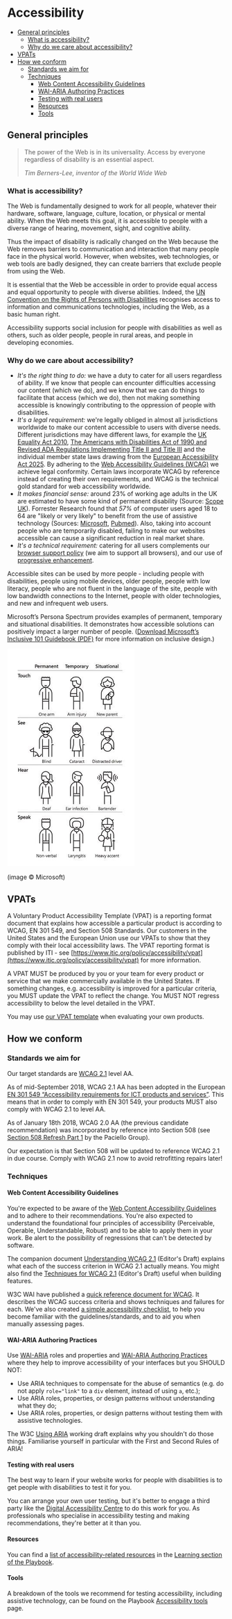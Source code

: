 # Accessibility

* [General principles](#general-principles)
  * [What is accessibility?](#what-is-accessibility)
  * [Why do we care about accessibility?](#why-do-we-care-about-accessibility)
* [VPATs](#vpats)
* [How we conform](#how-we-conform)
  * [Standards we aim for](#standards-we-aim-for)
  * [Techniques](#techniques)
    * [Web Content Accessibility Guidelines](#web-content-accessibility-guidelines)
    * [WAI-ARIA Authoring Practices](#wai-aria-authoring-practices)
    * [Testing with real users](#testing-with-real-users)
    * [Resources](#resources)
    * [Tools](#tools)

## General principles

> The power of the Web is in its universality.
> Access by everyone regardless of disability is an essential aspect.
>
> _Tim Berners-Lee, inventor of the World Wide Web_

### What is accessibility?

The Web is fundamentally designed to work for all people, whatever their hardware, software, language, culture, location, or physical or mental ability. When the Web meets this goal, it is accessible to people with a diverse range of hearing, movement, sight, and cognitive ability.

Thus the impact of disability is radically changed on the Web because the Web removes barriers to communication and interaction that many people face in the physical world. However, when websites, web technologies, or web tools are badly designed, they can create barriers that exclude people from using the Web.

It is essential that the Web be accessible in order to provide equal access and equal opportunity to people with diverse abilities. Indeed, the [UN Convention on the Rights of Persons with Disabilities](https://www.un.org/development/desa/disabilities/) recognises access to information and communications technologies, including the Web, as a basic human right.

Accessibility supports social inclusion for people with disabilities as well as others, such as older people, people in rural areas, and people in developing economies.

### Why do we care about accessibility?

- *It's the right thing to do:* we have a duty to cater for all users regardless of ability. If we know that people can encounter difficulties accessing our content (which we do), and we know that we can do things to facilitate that access (which we do), then not making something accessible is knowingly contributing to the oppression of people with disabilities.
- *It's a legal requirement:* we're legally obliged in almost all jurisdictions worldwide to make our content accessible to users with diverse needs. Different jurisdictions may have different laws, for example the [UK Equality Act 2010](http://www.legislation.gov.uk/ukpga/2010/15/contents), [The Americans with Disabilities Act of 1990 and Revised ADA Regulations Implementing Title II and Title III](https://www.ada.gov/2010_regs.htm) and the individual member state laws drawing from the [European Accessibility Act 2025](https://eur-lex.europa.eu/legal-content/EN/TXT/?uri=CELEX%3A32019L0882). By adhering to the [Web Accessibility Guidelines (WCAG)](https://www.w3.org/TR/WCAG21/) we achieve legal conformity. Certain laws incorporate WCAG by reference instead of creating their own requirements, and WCAG is the technical gold standard for web accessibility worldwide.
- *It makes financial sense:* around 23% of working age adults in the UK are estimated to have some kind of permanent disability (Source: [Scope UK](https://www.scope.org.uk/media/disability-facts-figures)). Forrester Research found that *_57%_* of computer users aged 18 to 64 are "likely or very likely" to benefit from the use of assistive technology (Sources: [Microsoft](https://www.microsoft.com/en-us/download/details.aspx?id=18446), [Pubmed](https://www.ncbi.nlm.nih.gov/pmc/articles/PMC2788505/)). Also, taking into account people who are temporarily disabled, failing to make our websites accessible can cause a significant reduction in real market share.
- *It's a technical requirement:* catering for all users complements our [browser support policy](../practices/graded-browser-support.md) (we aim to support all browsers), and our use of [progressive enhancement](../practices/progressive-enhancement.md).


Accessible sites can be used by more people - including people with disabilities, people using mobile devices, older people, people with low literacy, people who are not fluent in the language of the site, people with low bandwidth connections to the Internet, people with older technologies, and new and infrequent web users.

Microsoft’s Persona Spectrum provides examples of permanent, temporary and situational disabilities. It demonstrates how accessible solutions can positively impact a larger number of people. ([Download Microsoft’s Inclusive 101 Guidebook (PDF)](https://inclusive.microsoft.design/tools-and-activities/Inclusive101Guidebook.pdf) for more information on inclusive design.)

![Microsoft illustration of how designing for permanent disabilities helps many people facing temporary or situational disability](images/microsoft-accessibility.jpg)

(image &copy; Microsoft)


## VPATs

A Voluntary Product Accessibility Template (VPAT) is a reporting format document that explains how accessible a particular product is according to WCAG, EN 301 549, and Section 508 Standards. Our customers in the United States and the European Union use our VPATs to show that they comply with their local accessibility laws. The VPAT reporting format is published by ITI - see [https://www.itic.org/policy/accessibility/vpat](https://www.itic.org/policy/accessibility/vpat) for more information. 

A VPAT MUST be produced by you or your team for every product or service that we make commercially available in the United States. If something changes, e.g. accessibility is improved for a particular criteria, you MUST update the VPAT to reflect the change. You MUST NOT regress accessibility to below the level detailed in the VPAT.

You may use [our VPAT template](https://github.com/springernature/vpat) when evaluating your own products.

## How we conform

### Standards we aim for

Our target standards are [WCAG 2.1](https://www.w3.org/TR/WCAG21/) level AA.

As of mid-September 2018, WCAG 2.1 AA has been adopted in the European [EN 301 549 “Accessibility requirements for ICT products and services”](https://www.w3.org/blog/2018/09/wcag-2-1-adoption-in-europe/). This means that in order to comply with EN 301 549, your products MUST also comply with WCAG 2.1 to level AA.

As of January 18th 2018, WCAG 2.0 AA (the previous candidate recommendation) was incorporated by reference into Section 508 (see [Section 508 Refresh Part 1](https://www.paciellogroup.com/blog/2017/01/section-508-refresh-part-1/) by the Paciello Group).

Our expectation is that Section 508 will be updated to reference WCAG 2.1 in due course. Comply with WCAG 2.1 now to avoid retrofitting repairs later!

### Techniques

#### Web Content Accessibility Guidelines

You're expected to be aware of the [Web Content Accessibility Guidelines](https://www.w3.org/TR/WCAG21/) and to adhere to their recommendations. You're also expected to understand the foundational four principles of accessibility (Perceivable, Operable, Understandable, Robust) and to be able to apply them in your work. Be alert to the possibility of regressions that can't be detected by software.

The companion document [Understanding WCAG 2.1](https://www.w3.org/WAI/WCAG21/Understanding/) (Editor's Draft) explains what each of the success criterion in WCAG 2.1 actually means. You might also find the [Techniques for WCAG 2.1](https://www.w3.org/WAI/WCAG21/Techniques/) (Editor's Draft) useful when building features. 

W3C WAI have published a [quick reference document for WCAG](https://www.w3.org/WAI/WCAG21/quickref/?versions=2.0). It describes the WCAG success criteria and shows techniques and failures for each. We've also created [a simple accessibility checklist](accessibility-checklist.md), to help you become familiar with the guidelines/standards, and to aid you when manually assessing pages.

#### WAI-ARIA Authoring Practices

Use [WAI-ARIA](https://www.w3.org/TR/wai-aria/) roles and properties and [WAI-ARIA Authoring Practices](http://w3.org/TR/wai-aria-practices/) where they help to improve accessibility of your interfaces but you SHOULD NOT: 
* Use ARIA techniques to compensate for the abuse of semantics (e.g. do not apply `role="link"` to a `div` element, instead of using `a`, etc.);
* Use ARIA roles, properties, or design patterns without understanding what they do;
* Use ARIA roles, properties, or design patterns without testing them with assistive technologies.

The W3C [Using ARIA](https://www.w3.org/TR/using-aria/#NOTES) working draft explains why you shouldn't do those things. Familiarise yourself in particular with the First and Second Rules of ARIA!

#### Testing with real users

The best way to learn if your website works for people with disabilities is to get people with disabilities to test it for you.

You can arrange your own user testing, but it's better to engage a third party like the [Digital Accessibility Centre](http://www.digitalaccessibilitycentre.org/) to do this work for you. As professionals who specialise in accessibility testing and making recommendations, they're better at it than you.

#### Resources

You can find a [list of accessibility-related resources](../learning/web-accessibility.md) in the [Learning section of the Playbook](../learning/README.md).

#### Tools

A breakdown of the tools we recommend for testing accessibility, including assistive technology, can be found on the Playbook [Accessibility tools](tools.md) page.
